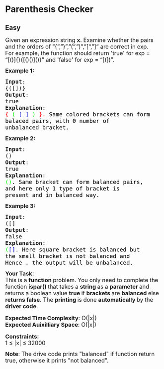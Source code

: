 # Parenthesis Checker
## Easy 
<div class="problem-statement" style="user-select: auto;">
                <p style="user-select: auto;"></p><p style="user-select: auto;"><span style="font-size: 18px; user-select: auto;">Given an expression string <strong style="user-select: auto;">x</strong>. Examine whether the pairs and the orders of “{“,”}”,”(“,”)”,”[“,”]” are correct in exp.<br style="user-select: auto;">
For example, the function should return 'true' for exp = “[()]{}{[()()]()}” and 'false' for exp = “[(])”.</span></p>

<p style="user-select: auto;"><span style="font-size: 18px; user-select: auto;"><strong style="user-select: auto;">Example 1:</strong></span></p>

<pre style="position: relative; user-select: auto;"><span style="font-size: 18px; user-select: auto;"><strong style="user-select: auto;">Input</strong>:
{([])}
<strong style="user-select: auto;">Output</strong>: 
true
<strong style="user-select: auto;">Explanation</strong>: 
<span style="color: rgb(255, 0, 0); --darkreader-inline-color:#ff1a1a; user-select: auto;" data-darkreader-inline-color="">{</span> <span style="color: rgb(0, 255, 0); --darkreader-inline-color:#1aff1a; user-select: auto;" data-darkreader-inline-color="">(</span> <span style="color: rgb(0, 0, 205); --darkreader-inline-color:#5190ff; user-select: auto;" data-darkreader-inline-color="">[</span> <span style="color: rgb(0, 0, 205); --darkreader-inline-color:#5190ff; user-select: auto;" data-darkreader-inline-color="">]</span> <span style="color: rgb(0, 255, 0); --darkreader-inline-color:#1aff1a; user-select: auto;" data-darkreader-inline-color="">)</span> <span style="color: rgb(255, 0, 0); --darkreader-inline-color:#ff1a1a; user-select: auto;" data-darkreader-inline-color="">}.&nbsp;</span><span style="color: rgb(0, 0, 0); --darkreader-inline-color:#e8e6e3; user-select: auto;" data-darkreader-inline-color="">Same colored brackets can form 
balaced pairs, with 0 number of 
unbalanced bracket.</span>
</span><div class="open_grepper_editor" title="Edit &amp; Save To Grepper" style="user-select: auto;"></div></pre>

<p style="user-select: auto;"><span style="font-size: 18px; user-select: auto;"><strong style="user-select: auto;">Example 2:</strong></span></p>

<pre style="position: relative; user-select: auto;"><span style="font-size: 18px; user-select: auto;"><strong style="user-select: auto;">Input</strong>: 
()
<strong style="user-select: auto;">Output</strong>: 
true
<strong style="user-select: auto;">Explanation</strong>: 
<span style="color: rgb(0, 255, 0); --darkreader-inline-color:#1aff1a; user-select: auto;" data-darkreader-inline-color="">()</span><span style="color: rgb(0, 0, 0); --darkreader-inline-color:#e8e6e3; user-select: auto;" data-darkreader-inline-color="">. Same bracket can form balanced pairs, 
and here only 1 type of bracket is 
present and in balanced way.</span></span>
<div class="open_grepper_editor" title="Edit &amp; Save To Grepper" style="user-select: auto;"></div></pre>

<p style="user-select: auto;"><span style="font-size: 18px; user-select: auto;"><strong style="user-select: auto;">Example 3:</strong></span></p>

<pre style="position: relative; user-select: auto;"><span style="font-size: 18px; user-select: auto;"><strong style="user-select: auto;">Input</strong>: 
([]
<strong style="user-select: auto;">Output</strong>: 
false
<strong style="user-select: auto;">Explanation</strong>: 
<span style="color: rgb(0, 255, 0); --darkreader-inline-color:#1aff1a; user-select: auto;" data-darkreader-inline-color="">(</span><span style="color: rgb(0, 0, 205); --darkreader-inline-color:#5190ff; user-select: auto;" data-darkreader-inline-color="">[]</span>.<span style="color: rgb(0, 0, 0); --darkreader-inline-color:#e8e6e3; user-select: auto;" data-darkreader-inline-color=""> Here square bracket is balanced but 
the small bracket is not balanced and 
Hence , the output will be unbalanced.</span></span><div class="open_grepper_editor" title="Edit &amp; Save To Grepper" style="user-select: auto;"></div></pre>

<p style="user-select: auto;"><span style="font-size: 18px; user-select: auto;"><strong style="user-select: auto;">Your Task:</strong><br style="user-select: auto;">
This is a <strong style="user-select: auto;">function </strong>problem. You only need to complete the function <strong style="user-select: auto;">ispar()&nbsp;</strong>that takes a&nbsp;<strong style="user-select: auto;">string </strong>as a&nbsp;<strong style="user-select: auto;">parameter </strong>and returns a boolean value&nbsp;<strong style="user-select: auto;">true </strong>if <strong style="user-select: auto;">brackets </strong>are <strong style="user-select: auto;">balanced </strong>else <strong style="user-select: auto;">returns false</strong>. The <strong style="user-select: auto;">printing </strong>is done <strong style="user-select: auto;">automatically </strong>by the <strong style="user-select: auto;">driver code</strong>.</span><br style="user-select: auto;">
<br style="user-select: auto;">
<span style="font-size: 18px; user-select: auto;"><strong style="user-select: auto;">Expected Time Complexity</strong>: O(|x|)<br style="user-select: auto;">
<strong style="user-select: auto;">Expected Auixilliary Space</strong>: O(|x|)</span><br style="user-select: auto;">
<br style="user-select: auto;">
<span style="font-size: 18px; user-select: auto;"><strong style="user-select: auto;">Constraints:</strong><br style="user-select: auto;">
1 ≤ |x| ≤ </span><span style="font-size: 18px; user-select: auto;">32000</span></p>

<p style="user-select: auto;"><span style="font-size: 18px; user-select: auto;"><strong style="user-select: auto;">Note</strong>: The drive code prints "balanced" if function return true, otherwise it prints "not balanced".</span></p>
 <p style="user-select: auto;"></p>
            </div>